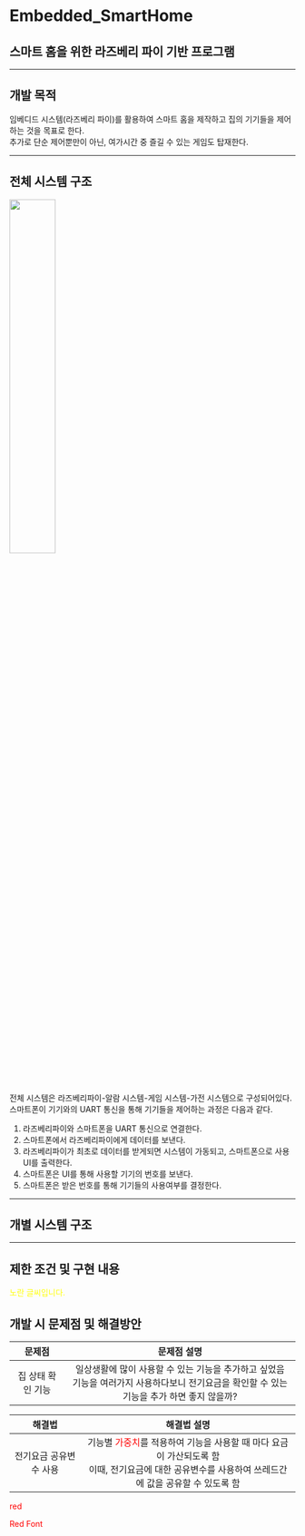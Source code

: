 # Embedded_SmartHome
## 스마트 홈을 위한 라즈베리 파이 기반 프로그램

----
## 개발 목적
임베디드 시스템(라즈베리 파이)를 활용하여 스마트 홈을 제작하고 집의 기기들을 제어하는 것을 목표로 한다.   
추가로 단순 제어뿐만이 아닌, 여가시간 중 즐길 수 있는 게임도 탑재한다.

----


## 전체 시스템 구조
<img src = "https://user-images.githubusercontent.com/46674066/207770377-415019a8-d35f-4e05-a736-fc1f1df2b1cd.png" width= "40%" height="40%">

전체 시스템은 라즈베리파이-알람 시스템-게임 시스템-가전 시스템으로 구성되어있다.   
스마트폰이 기기와의 UART 통신을 통해 기기들을 제어하는 과정은 다음과 같다.
1. 라즈베리파이와 스마트폰을 UART 통신으로 연결한다.
2. 스마트폰에서 라즈베리파이에게 데이터를 보낸다.
3. 라즈베리파이가 최초로 데이터를 받게되면 시스템이 가동되고, 스마트폰으로 사용 UI를 출력한다.
4. 스마트폰은 UI를 통해 사용할 기기의 번호를 보낸다. 
5. 스마트폰은 받은 번호를 통해 기기들의 사용여부를 결정한다.


----
## 개별 시스템 구조
----


## 제한 조건 및 구현 내용
<span style="color:yellow"> 노란 글씨입니다. </span>


## 개발 시 문제점 및 해결방안


|문제점|문제점 설명|
|:---:|:---:|
|집 상태 확인 기능|일상생활에 많이 사용할 수 있는 기능을 추가하고 싶었음<br> 기능을 여러가지 사용하다보니 전기요금을 확인할 수 있는 기능을 추가 하면 좋지 않을까?| 

|해결법|해결법 설명|
|:---:|:---:|
|전기요금 공유변수 사용|기능별 <span style="color: red">가중치</span>를 적용하여 기능을 사용할 때 마다 요금이 가산되도록 함<br> 이때, 전기요금에 대한 공유변수를 사용하여 쓰레드간에 값을 공유할 수 있도록 함|

<span style="color: red">red</span>


<span style="color:red">Red Font</span>

